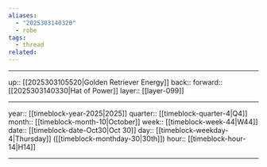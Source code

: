 ```yaml
---
aliases:
  - "2025303140320"
  - robe
tags:
  - thread
related:
---
```




***

up:: [[2025303105520|Golden Retriever Energy]]
back:: 
forward:: [[2025303140330|Hat of Power]]
layer:: [[layer-099]]

***

year:: [[timeblock-year-2025|2025]]
quarter:: [[timeblock-quarter-4|Q4]]
month:: [[timeblock-month-10|October]]
week:: [[timeblock-week-44|W44]]
date:: [[timeblock-date-Oct30|Oct 30]]
day:: [[timeblock-weekday-4|Thursday]] ([[timeblock-monthday-30|30th]])
hour:: [[timeblock-hour-14|H14]]

***
